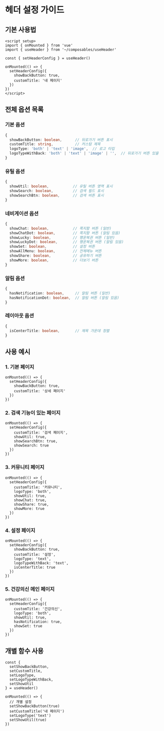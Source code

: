# 헤더 설정 가이드

## 기본 사용법

```vue
<script setup>
import { onMounted } from 'vue'
import { useHeader } from '~/composables/useHeader'

const { setHeaderConfig } = useHeader()

onMounted(() => {
  setHeaderConfig({
    showBackButton: true,
    customTitle: '내 페이지'
  })
})
</script>
```

## 전체 옵션 목록

### 기본 옵션
```typescript
{
  showBackButton: boolean,      // 뒤로가기 버튼 표시
  customTitle: string,          // 커스텀 제목
  logoType: 'both' | 'text' | 'image',  // 로고 타입
  logoTypeWithBack: 'both' | 'text' | 'image' | '',  // 뒤로가기 버튼 있을 때 로고 타입
}
```

### 유틸 옵션
```typescript
{
  showUtil: boolean,           // 유틸 버튼 영역 표시
  showSearch: boolean,         // 검색 필드 표시
  showSearchBtn: boolean,      // 검색 버튼 표시
}
```

### 네비게이션 옵션
```typescript
{
  showChat: boolean,           // 쪽지함 버튼 (일반)
  showChatDot: boolean,        // 쪽지함 버튼 (알림 있음)
  showLucky: boolean,          // 행운복권 버튼 (일반)
  showLuckyDot: boolean,       // 행운복권 버튼 (알림 있음)
  showSet: boolean,            // 설정 버튼
  showAllMenu: boolean,        // 전체메뉴 버튼
  showShare: boolean,          // 공유하기 버튼
  showMore: boolean,           // 더보기 버튼
}
```

### 알림 옵션
```typescript
{
  hasNotification: boolean,     // 알림 버튼 (일반)
  hasNotificationDot: boolean,  // 알림 버튼 (알림 있음)
}
```

### 레이아웃 옵션
```typescript
{
  isCenterTitle: boolean,       // 제목 가운데 정렬
}
```

## 사용 예시

### 1. 기본 페이지
```vue
onMounted(() => {
  setHeaderConfig({
    showBackButton: true,
    customTitle: '상세 페이지'
  })
})
```

### 2. 검색 기능이 있는 페이지
```vue
onMounted(() => {
  setHeaderConfig({
    customTitle: '검색 페이지',
    showUtil: true,
    showSearchBtn: true,
    showSearch: true
  })
})
```

### 3. 커뮤니티 페이지
```vue
onMounted(() => {
  setHeaderConfig({
    customTitle: '커뮤니티',
    logoType: 'both',
    showUtil: true,
    showChat: true,
    showShare: true,
    showMore: true
  })
})
```

### 4. 설정 페이지
```vue
onMounted(() => {
  setHeaderConfig({
    showBackButton: true,
    customTitle: '설정',
    logoType: 'text',
    logoTypeWithBack: 'text',
    isCenterTitle: true
  })
})
```

### 5. 건강의신 메인 페이지
```vue
onMounted(() => {
  setHeaderConfig({
    customTitle: '건강의신',
    logoType: 'both',
    showUtil: true,
    hasNotification: true,
    showSet: true
  })
})
```

## 개별 함수 사용

```vue
const { 
  setShowBackButton, 
  setCustomTitle, 
  setLogoType,
  setLogoTypeWithBack,
  setShowUtil 
} = useHeader()

onMounted(() => {
  // 개별 설정
  setShowBackButton(true)
  setCustomTitle('내 페이지')
  setLogoType('text')
  setShowUtil(true)
})
```

